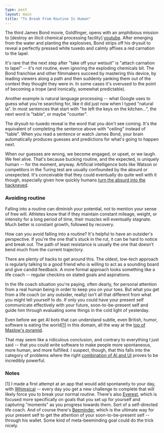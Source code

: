 ```yaml
---
type: post
layout: main
title: "To Break From Routine Is Human"
---
```


The third James Bond movie, Goldfinger, opens with an amphibious mission to [destroy an illicit chemical processing facility] [youtube]. After emerging from the water and planting the explosives, Bond strips off his drysuit to reveal a perfectly pressed white tuxedo and calmly affixes a red carnation to the lapel. 

It's rare that the next step after "take off your wetsuit" is "attach carnation to lapel" -- it's not routine, even ignoring the exploding chemicals bit. The Bond franchise and other filmmakers succeed by mastering this device, by leading viewers along a path and then suddenly yanking them out of the context they thought they were in. In some cases it's overused to the point of becoming a trope (and ironically, somewhat predictable). 

Another example is natural language processing -- what Google uses to guess what you're searching for, like it did just now when I typed "natural la". In most sentences that start with "he left the keys on the kitchen...", the next word is "table", or maybe "counter". 

The drysuit-to-tuxedo reveal is the word that you don't see coming. It's the equivalent of completing the sentence above with "ceiling" instead of "table". When you read a sentence or watch James Bond, your brain automatically produces guesses and predictions for what's going to happen next.

When our guesses are wrong, we become engaged, or upset, or we laugh. We feel alive. That's because bucking routine, and the expected, is uniquely human -- for the moment, anyway. Artificial intelligence bots like Watson or competitors in the Turing test are usually confounded by the absurd or unexpected. It's conceivable that they could eventually do quite well with it though, especially given how quickly humans [turn the absurd into the hackneyed](http://xkcd.com/16/ ).

### Avoiding routine

Falling into a routine can diminish your potential, not to mention your sense of free will. Athletes know that if they maintain constant mileage, weight, or intensity for a long period of time, their muscles will eventually stagnate. Much better is constant growth, followed by recovery. 

How can you avoid falling into a routine? It's helpful to have an outsider's perspective. If you're the one that's stuck in the rut, it can be hard to notice and break out. The path of least resistance is usually the one that doesn't bend much from the current trajectory. 

There are plenty of hacks to get around this. The oldest, low-tech approach is regularly talking to a good friend who is willing to act as a sounding board and give candid feedback. A more formal approach looks something like a life coach -- regular checkins on stated goals and aspirations. 

In the life coach situation you're paying, often dearly, for personal attention from a real human being in order to keep you on your toes. But what you get from a life coach (or any outsider, really) isn't all that different from what you might tell yourself to do. If only you could have your present self communicate effectively with your future, soon-to-be-present self and guide him through evaluating some things in the cold light of yesterday.

Even before we get AI bots that can understand subtle, even British, humor, software is eating the world[[1]](#note-1) in this domain, all the way at the [top of Maslow's pyramid][maslow].

That may seem like a ridiculous conclusion, and contrary to everything I just said -- that you could write software to make people more spontaneous, more human, and more fulfilled. I suspect, though, that this falls into the category of problems where the right [combination of AI and UI][messy] proves to be incredibly powerful.

### Notes

[1]<a id="note-1"></a> I made a first attempt at an app that would add spontaneity to your day, with [Whimsical](http://appstore.com/whimsical ) -- every day you get a new challenge to complete that will likely force you to break your normal routine. 
There's also [Everest](http://evr.st/ ), which is focused more specifically on goals that you set up for yourself and capturing "moments" as you progress towards them. Sort of a self-directed life coach. 
And of course there's [Beeminder](https://www.beeminder.com ), which is the ultimate way for your present self to get the attention of your soon-to-be-present self -- through his wallet. Some kind of meta-beeminding goal could do the trick nicely.

[youtube]: http://youtube.com/watch?v=NVg23yjKl1g
[maslow]: http://francispedraza.com/the-smallest-market-is-about-to-become-the-largest-market
[messy]: http://messymatters.com/ai-plus-ui/ 
